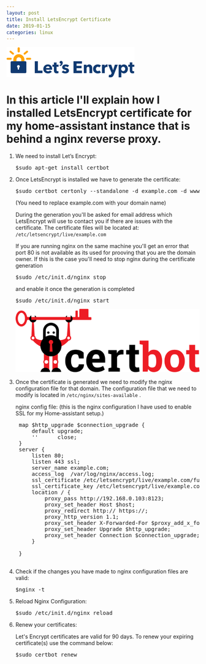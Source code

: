 ```yaml
---
layout: post
title: Install LetsEncrypt Certificate
date: 2019-01-15
categories: linux
---
```

![LetsEncrypt](/static/img/letsencrypt.png)

# In this article I'll explain how I installed LetsEncrypt certificate for my home-assistant instance that is behind a nginx reverse proxy.

1. We need to install Let’s Encrypt:
   <pre>$sudo apt-get install certbot</pre>
  
2. Once LetsEncrypt is installed we have to generate the certificate:
    <pre>$sudo certbot certonly --standalone -d example.com -d www.example.com</pre>
    
    (You need to replace example.com with your domain name)

    During the generation you'll be asked for email address which LetsEncrypt will use to contact you if there are issues with the certificate.
    The certificate files will be located at: `/etc/letsencrypt/live/example.com`
    
    If you are running nginx on the same machine you'll get an error that port 80 is not available as its used for prooving that you are the domain owner. If this is the case you'll need to stop nginx during the certificate generation
    <pre>$sudo /etc/init.d/nginx stop</pre>
    and enable it once the generation is completed 
    <pre>$sudo /etc/init.d/nginx start</pre> 
    
    ![CertBot](/static/img/certbot-logo.png)
    
3. Once the certificate is generated we need to modify the nginx configuration file for that domain.
    The configuration file that we need to modify is located in `/etc/nginx/sites-available` .

    nginx config file:
    (this is the nginx configuration I have used to enable SSL for my Home-assistant setup.)

    <pre>
    map $http_upgrade $connection_upgrade {
        default upgrade;
        ''      close;
    }
    server {
    	listen 80;
    	listen 443 ssl;
        server_name example.com;
        access_log  /var/log/nginx/access.log;
    	ssl_certificate /etc/letsencrypt/live/example.com/fullchain.pem;
    	ssl_certificate_key /etc/letsencrypt/live/example.com/privkey.pem;
        location / {
            proxy_pass http://192.168.0.103:8123;
            proxy_set_header Host $host;
            proxy_redirect http:// https://;
            proxy_http_version 1.1;
            proxy_set_header X-Forwarded-For $proxy_add_x_forwarded_for;
            proxy_set_header Upgrade $http_upgrade;
            proxy_set_header Connection $connection_upgrade;
        }
    
    }
    </pre>

4. Check if the changes you have made to nginx configuration files are valid:
    <pre>$nginx -t</pre>

5. Reload Nginx Configuration:
    <pre>$sudo /etc/init.d/nginx reload</pre>

6. Renew your certificates:

    Let's Encrypt certificates are valid for 90 days. To renew your expiring certificate(s) use the command below:
    <pre>$sudo certbot renew</pre>
